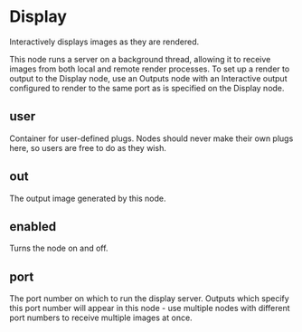 # Display

Interactively displays images as they are rendered.

This node runs a server on a background thread,
allowing it to receive images from both local and
remote render processes. To set up a render to
output to the Display node, use an Outputs node with
an Interactive output configured to render to the
same port as is specified on the Display node.

## user

 Container for user-defined plugs. Nodes
should never make their own plugs here,
so users are free to do as they wish.

## out

 The output image generated by this node.

## enabled

 Turns the node on and off.

## port

 The port number on which to run the display server.
Outputs which specify this port number will appear
in this node - use multiple nodes with different
port numbers to receive multiple images at once.

